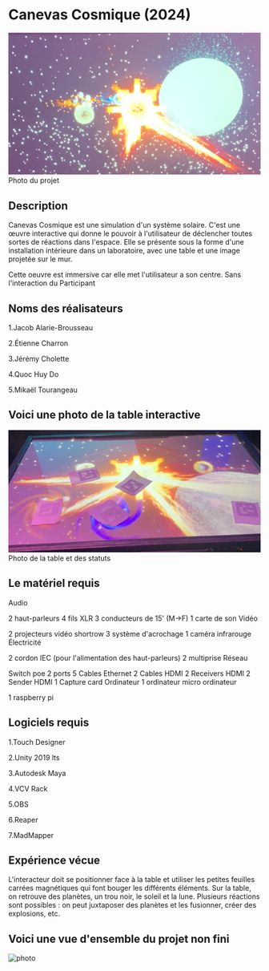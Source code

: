 # Canevas Cosmique (2024)

![photo](images/Canevas_Cosmique.jpeg)
Photo du projet

## **Description**

Canevas Cosmique est une simulation d'un système solaire. C'est une œuvre interactive qui donne le pouvoir à l'utilisateur de déclencher toutes sortes de réactions dans l'espace. Elle se présente sous la forme d'une installation intérieure dans un laboratoire, avec une table et une image projetée sur le mur.

Cette oeuvre est immersive car elle met l'utilisateur a son centre. Sans l'interaction du Participant

## **Noms des réalisateurs**
1.Jacob Alarie-Brousseau

2.Étienne Charron

3.Jérémy Cholette

4.Quoc Huy Do

5.Mikaël Tourangeau

## **Voici une photo de la table interactive**

![photo](images/Table_interactive_CC.jpeg)
Photo de la table et des statuts


## **Le matériel requis**

Audio

2 haut-parleurs
4 fils XLR 3 conducteurs de 15' (M->F)
1 carte de son
Vidéo

2 projecteurs vidéo shortrow
3 système d'acrochage
1 caméra infrarouge
Électricité

2 cordon IEC (pour l'alimentation des haut-parleurs)
2 multiprise
Réseau

Switch poe 2 ports
5 Cables Ethernet
2 Cables HDMI
2 Receivers HDMI
2 Sender HDMI
1 Capture card
Ordinateur
1 ordinateur
micro ordinateur

1 raspberry pi

## **Logiciels requis**

1.Touch Designer

2.Unity 2019 lts

3.Autodesk Maya

4.VCV Rack

5.OBS

6.Reaper

7.MadMapper


## **Expérience vécue**

L'interacteur doit se positionner face à la table et utiliser les petites feuilles carrées magnétiques qui font bouger les différents éléments. Sur la table, on retrouve des planètes, un trou noir, le soleil et la lune. Plusieurs réactions sont possibles : on peut juxtaposer des planètes et les fusionner, créer des explosions, etc.

## **Voici une vue d'ensemble du projet non fini**

![photo](vue_d'ensemble.jpeg)


